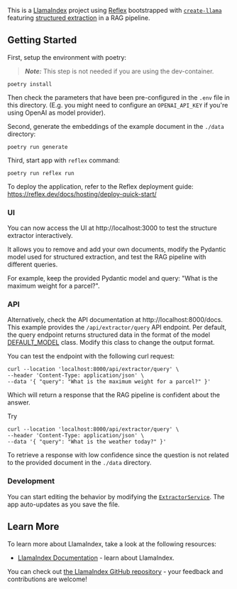 This is a [LlamaIndex](https://www.llamaindex.ai/) project using [Reflex](https://reflex.dev/) bootstrapped with [`create-llama`](https://github.com/run-llama/LlamaIndexTS/tree/main/packages/create-llama) featuring [structured extraction](https://docs.llamaindex.ai/en/stable/examples/structured_outputs/structured_outputs/?h=structured+output) in a RAG pipeline.

## Getting Started

First, setup the environment with poetry:

> **_Note:_** This step is not needed if you are using the dev-container.

```shell
poetry install
```

Then check the parameters that have been pre-configured in the `.env` file in this directory. (E.g. you might need to configure an `OPENAI_API_KEY` if you're using OpenAI as model provider).

Second, generate the embeddings of the example document in the `./data` directory:

```shell
poetry run generate
```

Third, start app with `reflex` command:

```shell
poetry run reflex run
```

To deploy the application, refer to the Reflex deployment guide: https://reflex.dev/docs/hosting/deploy-quick-start/

### UI

You can now access the UI at http://localhost:3000 to test the structure extractor interactively.

It allows you to remove and add your own documents, modify the Pydantic model used for structured extraction, and test the RAG pipeline with different queries.

For example, keep the provided Pydantic model and query: "What is the maximum weight for a parcel?".

### API

Alternatively, check the API documentation at http://localhost:8000/docs. This example provides the `/api/extractor/query` API endpoint.
Per default, the query endpoint returns structured data in the format of the model [DEFAULT_MODEL](./app/services/model.py) class. Modify this class to change the output format.

You can test the endpoint with the following curl request:

```shell
curl --location 'localhost:8000/api/extractor/query' \
--header 'Content-Type: application/json' \
--data '{ "query": "What is the maximum weight for a parcel?" }'
```

Which will return a response that the RAG pipeline is confident about the answer.

Try

```shell
curl --location 'localhost:8000/api/extractor/query' \
--header 'Content-Type: application/json' \
--data '{ "query": "What is the weather today?" }'
```

To retrieve a response with low confidence since the question is not related to the provided document in the `./data` directory.

### Development

You can start editing the behavior by modifying the [`ExtractorService`](./app/services/extractor.py). The app auto-updates as you save the file.

## Learn More

To learn more about LlamaIndex, take a look at the following resources:

- [LlamaIndex Documentation](https://docs.llamaindex.ai) - learn about LlamaIndex.

You can check out [the LlamaIndex GitHub repository](https://github.com/run-llama/llama_index) - your feedback and contributions are welcome!

